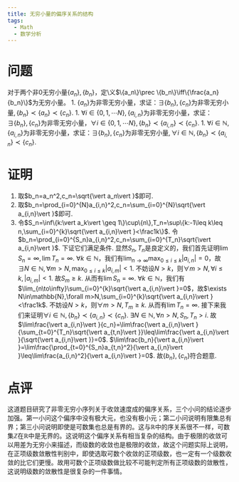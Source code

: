 ```yaml
---
title: 无穷小量的偏序关系的结构
tags:
  - Math
  - 数学分析
---
```


# 问题

对于两个非$0$无穷小量$\{a_n\},\{b_n\}$，定\\义$\{a_n\}\prec \{b_n\}\iff\{\frac{a_n}{b_n}\}$为无穷小量。
	1. $\{a_n\}$为非零无穷小量，求证：$\exists\{b_n\},\{c_n\}\text{为非零无穷小量},\{b_n\}\prec \{a_n\}\prec\{c_n\}$.
	1. $\forall i\in\{0,1,\cdots N\},\{a_{i,n}\}$为非零无穷小量，求证：$\exists\{b_n\},\{c_n\}$为非零无穷小量，$\forall i\in\{0,1,\cdots N\},\{b_n\}\prec \{a_{i,n}\}\prec\{c_n\}$.
	1. $\forall i\in\mathbb{N},\{a_{i,n}\}$为非零无穷小量，求证：$\exists\{b_n\},\{c_n\}\text{为非零无穷小量},\forall i\in\mathbb{N},\{b_n\}\prec \{a_{i,n}\}\prec\{c_n\}$.

# 证明

1. 取$b_n=a_n^2,c_n=\sqrt{\vert a_n\vert }$即可. 
1. 取$b_n=\prod_{i=0}^{N}a_{i,n}^2,c_n=\sum_{i=0}^{N}\sqrt{\vert a_{i,n}\vert }$即可.
1. 令$S_n=\inf\{k:\vert a_k\vert \geq 1\}\cup\{n\},T_n=\sup\{k:-1\leq k\leq n,\sum_{i=0}^{k}\sqrt{\vert a_{i,n}\vert }<\frac1k\}$. 令$b_n=\prod_{i=0}^{S_n}a_{i,n}^2,c_n=\sum_{i=0}^{T_n}\sqrt{\vert a_{i,n}\vert }$. 下证它们满足条件. 显然$S_n,T_n$是良定义的，我们首先证明$\lim S_n=\infty,\lim T_n=\infty$. $\forall k\in\mathbb{N}$，我们有$\lim_{n\to\infty}\displaystyle\max_{0\leq i\leq k}\vert a_{i,n}\vert =0$，故$\exists N\in\mathbb{N},\forall m>N,\displaystyle\max_{0\leq i\leq k}\vert a_{i,m}\vert <1$. 不妨设$N>k$，则$\forall m>N,\forall i\leq k,\vert a_{i,m}\vert <1$. 故$S_m\geq k$. 从而有$\lim S_n=\infty$. $\forall k\in\mathbb{N}$，我们有$\lim_{n\to\infty}\sum_{i=0}^{k}\sqrt{\vert a_{i,n}\vert }=0$，故$\exists N\in\mathbb{N},\forall m>N,\sum_{i=0}^{k}\sqrt{\vert a_{i,n}\vert }<\frac1k$. 不妨设$N>k$，则$\forall m>N,T_m\geq k$. 从而有$\lim T_n=\infty$. 接下来我们来证明$\forall i\in\mathbb{N},\{b_n\}\prec \{a_{i,n}\}\prec\{c_n\}$. $\exists N\in\mathbb{N},\forall n>N,S_n,T_n>i$. 故$\lim\frac{\vert a_{i,n}\vert }{c_n}=\lim\frac{\vert a_{i,n}\vert }{\sum_{t=0}^{T_n}\sqrt{\vert a_{t,n}\vert }}\leq\lim\frac{\vert a_{i,n}\vert }{\sqrt{\vert a_{i,n}\vert }}=0$. $\lim\frac{b_n}{\vert a_{i,n}\vert }=\lim\frac{\prod_{t=0}^{S_n}a_{t,n}^2}{\vert a_{i,n}\vert }\leq\lim\frac{a_{i,n}^2}{\vert a_{i,n}\vert }=0$. 故$\{b_n\},\{c_n\}$符合题意. 

# 点评

这道题目研究了非零无穷小序列关于收敛速度成的偏序关系，三个小问的结论逐步加强。第一小问这个偏序中没有极大元，也没有极小元；第二小问说明有限集总有界；第三小问说明即使是可数集也总是有界的。这与$\mathbb{R}$中的序关系很不一样，可数集$\mathbb{Z}$在$\mathbb{R}$中是无界的。这说明这个偏序关系有相当复杂的结构。由于极限的收敛可以用差为无穷小来描述，而级数的收敛也是极限的收敛，故这个问题实际上说明，在正项级数敛散性判别中，即使选取可数个收敛的正项级数，也一定有一个级数收敛的比它们更慢。故用可数个正项级数做比较不可能判定所有正项级数的敛散性，这说明级数的敛散性是很复杂的一件事情。
